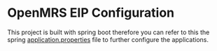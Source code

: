 # OpenMRS EIP Configuration
This project is built with spring boot therefore you can refer to this the spring [application.properties](https://docs.spring.io/spring-boot/docs/current/reference/html/appendix-application-properties.html) 
file to further configure the applications.
